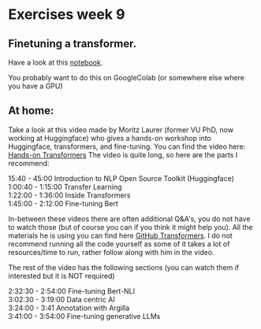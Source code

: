 # Exercises week 9

## Finetuning a transformer.

Have a look at this  [notebook](../../../modules/machinelearning-text-exercises/transformers_bert_classification.ipynb).

You probably want to do this on GoogleColab (or somewhere else where you have a GPU)

## At home: 

Take a look at this video made by Moritz Laurer (former VU PhD, now working at Huggingface) who gives a hands-on workshop into Huggingface, transformers, and fine-tuning. You can find the video here: [Hands-on Transformers](https://www.youtube.com/watch?v=iCzE94oAEvI) The video is quite long, so here are the parts I recommend: 

15:40 - 45:00 Introduction to NLP Open Source Toolkit (Huggingface) \
1:00:40 - 1:15:00 Transfer Learning \
1:22:00 - 1:36:00 Inside Transformers \
1:45:00 - 2:12:00 Fine-tuning Bert

In-between these videos there are often additional Q&A's, you do not have to watch those (but of course you can if you think it might help you). All the materials he is using you can find here [GitHub Transformers](https://github.com/MoritzLaurer/summer-school-transformers-2023). I do not recommend running all the code yourself as some of it takes a lot of resources/time to run, rather follow along with him in the video. 

The rest of the video has the following sections (you can watch them if interested but it is NOT required)

2:32:30 - 2:54:00 Fine-tuning Bert-NLI \
3:02:30 - 3:19:00 Data centric AI \
3:24:00 - 3:41 Annotation with Argilla \
3:41:00 - 3:54:00 Fine-tuning generative LLMs

